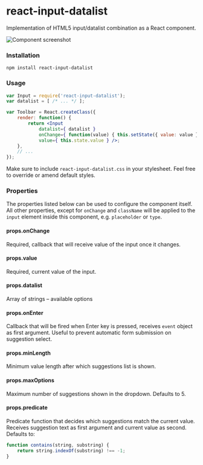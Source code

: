 # react-input-datalist

Implementation of HTML5 input/datalist combination as a React component.

![Component screenshot](http://i.imgur.com/rxhGXlg.png)

### Installation

    npm install react-input-datalist

### Usage

```jsx
var Input = require('react-input-datalist');
var datalist = [ /* ... */ ];

var Toolbar = React.createClass({
    render: function() {
        return <Input
            datalist={ datalist }
            onChange={ function(value) { this.setState({ value: value }); } }
            value={ this.state.value } />;
    },
    // ... 
});
```

Make sure to include `react-input-datalist.css` in your stylesheet. Feel free to
override or amend default styles.

### Properties

The properties listed below can be used to configure the component itself. All other properties, except for `onChange` and `className` will be applied to the `input` element inside this component, e.g. `placeholder` or `type`.

#### props.onChange

Required, callback that will receive value of the input once it changes.

#### props.value

Required, current value of the input.

#### props.datalist

Array of strings – available options

#### props.onEnter

Callback that will be fired when Enter key is pressed, receives `event` object as first argument. Useful to prevent automatic form submission on suggestion select.

#### props.minLength

Minimum value length after which suggestions list is shown.

#### props.maxOptions

Maximum number of suggestions shown in the dropdown. Defaults to 5.

#### props.predicate

Predicate function that decides which suggestions match the current value. Receives suggestion text as first argument and current value as second. Defaults to:

```js
function contains(string, substring) {
    return string.indexOf(substring) !== -1;
}
```
